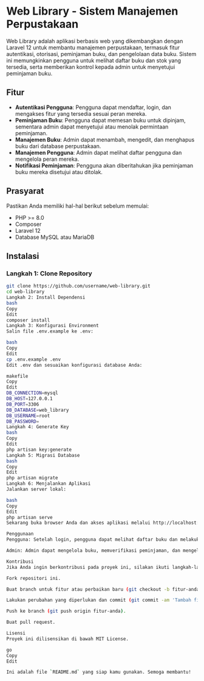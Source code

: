 # Web Library - Sistem Manajemen Perpustakaan

Web Library adalah aplikasi berbasis web yang dikembangkan dengan Laravel 12 untuk membantu manajemen perpustakaan, termasuk fitur autentikasi, otorisasi, peminjaman buku, dan pengelolaan data buku. Sistem ini memungkinkan pengguna untuk melihat daftar buku dan stok yang tersedia, serta memberikan kontrol kepada admin untuk menyetujui peminjaman buku.

## Fitur

- **Autentikasi Pengguna**: Pengguna dapat mendaftar, login, dan mengakses fitur yang tersedia sesuai peran mereka.
- **Peminjaman Buku**: Pengguna dapat memesan buku untuk dipinjam, sementara admin dapat menyetujui atau menolak permintaan peminjaman.
- **Manajemen Buku**: Admin dapat menambah, mengedit, dan menghapus buku dari database perpustakaan.
- **Manajemen Pengguna**: Admin dapat melihat daftar pengguna dan mengelola peran mereka.
- **Notifikasi Peminjaman**: Pengguna akan diberitahukan jika peminjaman buku mereka disetujui atau ditolak.

## Prasyarat

Pastikan Anda memiliki hal-hal berikut sebelum memulai:

- PHP >= 8.0
- Composer
- Laravel 12
- Database MySQL atau MariaDB

## Instalasi

### Langkah 1: Clone Repository

```bash
git clone https://github.com/username/web-library.git
cd web-library
Langkah 2: Install Dependensi
bash
Copy
Edit
composer install
Langkah 3: Konfigurasi Environment
Salin file .env.example ke .env:

bash
Copy
Edit
cp .env.example .env
Edit .env dan sesuaikan konfigurasi database Anda:

makefile
Copy
Edit
DB_CONNECTION=mysql
DB_HOST=127.0.0.1
DB_PORT=3306
DB_DATABASE=web_library
DB_USERNAME=root
DB_PASSWORD=
Langkah 4: Generate Key
bash
Copy
Edit
php artisan key:generate
Langkah 5: Migrasi Database
bash
Copy
Edit
php artisan migrate
Langkah 6: Menjalankan Aplikasi
Jalankan server lokal:

bash
Copy
Edit
php artisan serve
Sekarang buka browser Anda dan akses aplikasi melalui http://localhost:8000.

Penggunaan
Pengguna: Setelah login, pengguna dapat melihat daftar buku dan melakukan peminjaman.

Admin: Admin dapat mengelola buku, memverifikasi peminjaman, dan mengelola akun pengguna.

Kontribusi
Jika Anda ingin berkontribusi pada proyek ini, silakan ikuti langkah-langkah berikut:

Fork repositori ini.

Buat branch untuk fitur atau perbaikan baru (git checkout -b fitur-anda).

Lakukan perubahan yang diperlukan dan commit (git commit -am 'Tambah fitur baru').

Push ke branch (git push origin fitur-anda).

Buat pull request.

Lisensi
Proyek ini dilisensikan di bawah MIT License.

go
Copy
Edit

Ini adalah file `README.md` yang siap kamu gunakan. Semoga membantu!

